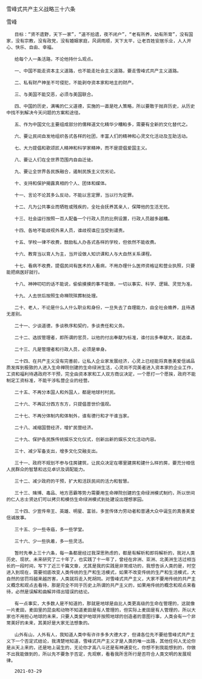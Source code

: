 雪峰式共产主义战略三十六条

雪峰

       目标：“贤不遗野，天下一家”，“道不拾遗，夜不闭户”，“老有所养，幼有所育”，没有国家，没有宗教，没有政党，没有婚姻家庭，风调雨顺，天下太平，让老百姓安居乐业，人人开心、快乐、自由、幸福。

       给每个人一条活路，不论他持什么观点。

       一、中国不能走资本主义道路，也不能走社会主义道路，要走雪峰式共产主义道路。

       二、私有财产神圣不可侵犯，不能剥夺资本家和地主的财产。

       三、与美国不能交恶，必须与美国联合。

       四、中国的历史，满嘴的仁义道德，实施的一直是吃人策略，所以要敢于抛弃历史，从历史中找不到解决今天问题的方案和途径。

       五、作为中国文化主要组成部分的儒释道文化精华少糟粕多，需要有全新的文化替代之。

       六、要让民间自发地组织各式各样的社团，丰富人们的精神和心灵文化活动及互助活动。

       七、大力提倡和歌颂匠人精神和科学家精神，而不是提倡爱国主义。

       八、要让人们在全世界范围内自由迁徙。

       九、要让全世界各民族融合，遏制民族主义优劣论。

       十、支持和保护揭露真相的个人、团体和媒体。

       十一、言论不论其多么反动，不能以言定罪，当以行为定罪。

       十二、凡为公共事业而牺牲或残疾的，全社会抚养其亲人，保障他的生活无忧。

       十三、社会运行按照一百人配备一个行政人员的比例设置，行政人员越多越糟。

       十四、各地不能歧视外来人员，谁歧视谁应当受到谴责。

       十五、学校一律不收费，鼓励私人办各式各样的学校，但依然不能收费。

       十六、教育当以育人为主，当开设做人知识课和人与大自然关系课程。

       十七、看病不收费，提倡民间有医术的人看病，不用办理什么医师资格证和营业执照，只要能把病医好就行。

       十八、神神叨叨的话不能说，偷偷摸摸的事不能做，一切以事实、科学、逻辑、灵觉为准。

       十九、人去世后按照生命禅院殡葬制处理。

       二十、老人，不论是什么人什么职业和身份，一旦失去了自理能力，由全社会赡养，且待遇无差别。

       二十一、少谈道德，多谈秩序和契约，多谈责任和义务。

       二十二、选拔管理者，即所谓的官员，以他的付出奉献为标准，谁付出多奉献大，就选谁。

       二十三、凡是管理者和行政人员，必须是单身。

       二十四、在共产主义没有完善前，让私人企业家发展经济，心灵上已经能将真善美爱信诚品质发挥到极致的人进入生命禅院创建的生命绿洲生活，心灵尚不完美者进入资本家的企业工作，工资和福利待遇政府不干预，完全由资本家和工人双方商议决定，一个愿打一个愿挨，政府不能制定工资标准，不能干涉私营企业的经营。

       二十五、不再分本国人和外国人，都是地球村村民。

       二十六、不再区分西方东方，只提倡普世价值观。

       二十七、不再分体制内和体制外，谁有德行和才干谁当家。

       二十八、减缩国营经济，增扩民营经济。

       二十九、保护各民族传统娱乐文化仪式，创新出新的娱乐文化活动内容。

       三十、减少军备支出，增多文化交融支出。

       三十一、政府不规划不参与住房建筑，让民众决定在哪里建房和建什么样的房，要充分相信人民群众的智慧和远见卓识及调配能力。

       三十二、减少政府的干预，扩大和活跃民间的活力和智慧。

       三十三、赌博、毒品、地方恶霸等势力需要用生命禅院创建的生命绿洲模式制约，所以世间的仁人志士贤达们可以拷贝和模仿生命绿洲模式到处建设出理想家园。

       三十四、少宣传帝王、英雄、明星、富翁，多宣传体力劳动者和普通大众中诞生的真善美爱信诚故事。

       三十五、少一些寺庙，多一些学堂。

       三十六、少一些执着，多一些灵活。

       暂时先奉上三十六条，每一条都是经过我深思熟虑的，都是有解析和即将解析的，我对人类历史、现状、未来研究了二十年了，也实践了十一年了，曾经在非洲、亚洲、北美洲生活过相当长的一段时间，写下了近三千篇文章，尤其是我的实践是非常成功的，我想告诉人类的是，时空进入到现在，需要彻底改变人类传统的生产和生活模式，如果不改变传统的生产和生活模式，大自然的惩罚将越来越厉害，人类就将走入死胡同。对雪峰式共产主义，大家不要用传统的共产主义概念和观点去看待，那是完全不同于历史上所谓的共产主义的，如果用传统的概念和观点来看待，必然是误解和曲解并得出错误的结论。

       有一点事实，大多数人是不知道的，那就是地球是由比人类更高级的生命在管理的，这就像一片麦田，麦田里的昆虫和动物不知道麦田是有人管理的，但实际上麦田是有人管理的，所以大家也不用担心地球的未来，只要人类爱护地球并按照地球的创造者的意图行事，人类会有一个非常美好的未来，其美好是大家无法想象的。

       山外有山，人外有人，我知道人类中有许许多多大德大才，但请各位先不要给雪峰式共产主义下一个否定式结论，我清楚地知道，雪峰式共产主义才是人类的唯一出路，其他任何人无论你是从天上来的，还是地上诞生的，无论你才高八斗还是有神通变化，你想不到我能想到的，你做不出我能做到的，所以先不要急于否定，先观察，看看我所言所行是否符合人类文明的发展规律。

       2021-03-29



